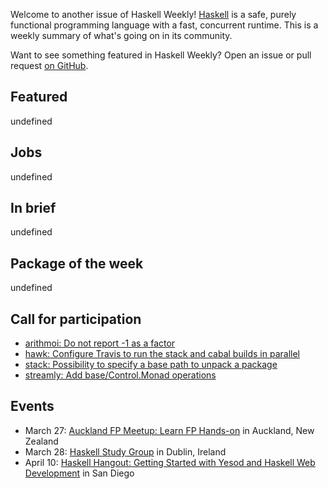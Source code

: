 <!-- 2018-03-15 -->

Welcome to another issue of Haskell Weekly!
[Haskell](https://haskell-lang.org) is a safe, purely functional programming language with a fast, concurrent runtime.
This is a weekly summary of what's going on in its community.

Want to see something featured in Haskell Weekly?
Open an issue or pull request [on GitHub](https://github.com/haskellweekly/haskellweekly.github.io).

## Featured

undefined

## Jobs

undefined

## In brief

undefined

## Package of the week

undefined

## Call for participation

-   [arithmoi: Do not report -1 as a factor](https://github.com/cartazio/arithmoi/issues/95)
-   [hawk: Configure Travis to run the stack and cabal builds in parallel](https://github.com/gelisam/hawk/issues/182)
-   [stack: Possibility to specify a base path to unpack a package](https://github.com/commercialhaskell/stack/issues/3904)
-   [streamly: Add base/Control.Monad operations](https://github.com/composewell/streamly/issues/17)

## Events

-   March 27: [Auckland FP Meetup: Learn FP Hands-on](https://www.meetup.com/Functional-Programming-Auckland/events/248322238/) in Auckland, New Zealand
-   March 28: [Haskell Study Group](https://www.meetup.com/haskell-dublin-meetup/events/248659838/) in Dublin, Ireland
-   April 10: [Haskell Hangout: Getting Started with Yesod and Haskell Web Development](https://www.meetup.com/Haskell-Hangout/events/248547064/) in San Diego
